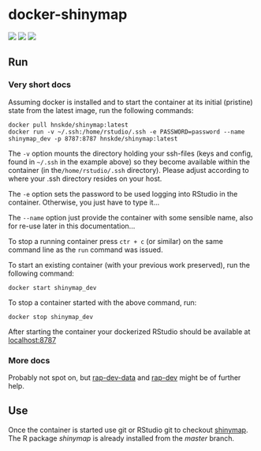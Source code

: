 # docker-shinymap
[![](https://img.shields.io/docker/cloud/automated/hnskde/shinymap.svg)](https://hub.docker.com/r/hnskde/shinymap/builds/)
[![](https://img.shields.io/docker/cloud/build/hnskde/shinymap.svg)](https://hub.docker.com/r/hnskde/shinymap/builds/)
[![](https://img.shields.io/docker/pulls/hnskde/shinymap.svg)](https://hub.docker.com/r/hnskde/shinymap)

## Run

### Very short docs
Assuming docker is installed and to start the container at its initial
(pristine) state from the latest image, run the following commands:
```
docker pull hnskde/shinymap:latest
docker run -v ~/.ssh:/home/rstudio/.ssh -e PASSWORD=password --name shinymap_dev -p 8787:8787 hnskde/shinymap:latest
```
The ```-v``` option mounts the directory holding your ssh-files (keys
and config, found in ```~/.ssh``` in the example above) so they
become available within the container (in the```/home/rstudio/.ssh```
directory). Please adjust according to where your .ssh directory
resides on your host.

The ```-e``` option sets the password to be used logging into RStudio
in the container. Otherwise, you just have to type it...

The ```--name``` option just provide the container with some sensible name,
also for re-use later in this documentation...

To stop a running container press ```ctr + c``` (or similar) on the same
command line as the ```run``` command was issued.

To start an existing container (with your previous work preserved), run the
following command:
```
docker start shinymap_dev
```

To stop a container started with the above command, run:
```
docker stop shinymap_dev
```


After starting the container your dockerized RStudio should be
available at [localhost:8787](http://localhost:8787)

### More docs
Probably not spot on, but
[rap-dev-data](https://github.com/Rapporteket/docker/tree/master/rap-dev-data)
and
[rap-dev](https://github.com/Rapporteket/docker/tree/master/rap-dev)
might be of further help.

## Use
Once the container is started use git or RStudio git to checkout
[shinymap](https://github.com/Helseatlas/shinymap). The R package
_shinymap_ is already installed from the _master_ branch.
